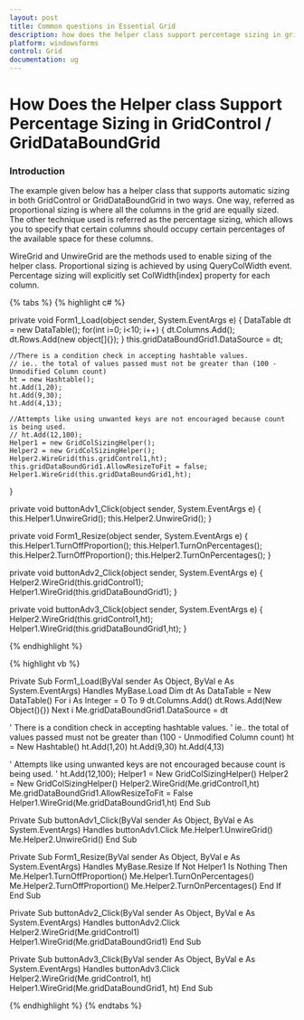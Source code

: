 ```yaml
---
layout: post
title: Common questions in Essential Grid
description: how does the helper class support percentage sizing in gridcontrol / griddataboundgrid
platform: windowsforms
control: Grid
documentation: ug
---
```


# How Does the Helper class Support Percentage Sizing in GridControl / GridDataBoundGrid

### Introduction

The example given below has a helper class that supports automatic sizing in both GridControl or GridDataBoundGrid in two ways. One way, referred as proportional sizing is where all the columns in the grid are equally sized. The other technique used is referred as the percentage sizing, which allows you to specify that certain columns should occupy certain percentages of the available space for these columns.

WireGrid and UnwireGrid are the methods used to enable sizing of the helper class. Proportional sizing is achieved by using QueryColWidth event. Percentage sizing will explicitly set ColWidth[index] property for each column.

{% tabs %}
{% highlight c# %}

private void Form1_Load(object sender, System.EventArgs e)
{
    DataTable dt = new DataTable();
    for(int i=0; i<10; i++)
    {
            dt.Columns.Add();
            dt.Rows.Add(new object[]{});
    }
    this.gridDataBoundGrid1.DataSource = dt;

	//There is a condition check in accepting hashtable values.
	// ie.. the total of values passed must not be greater than (100 - Unmodified Column count)
    ht = new Hashtable();
    ht.Add(1,20);
    ht.Add(9,30);
    ht.Add(4,13);

	//Attempts like using unwanted keys are not encouraged because count is being used.
    // ht.Add(12,100); 
    Helper1 = new GridColSizingHelper();
    Helper2 = new GridColSizingHelper();
    Helper2.WireGrid(this.gridControl1,ht);
    this.gridDataBoundGrid1.AllowResizeToFit = false;
    Helper1.WireGrid(this.gridDataBoundGrid1,ht);
}

private void buttonAdv1_Click(object sender, System.EventArgs e)
{
    this.Helper1.UnwireGrid();
    this.Helper2.UnwireGrid();
}

private void Form1_Resize(object sender, System.EventArgs e)
{
    this.Helper1.TurnOffProportion();
    this.Helper1.TurnOnPercentages();
    this.Helper2.TurnOffProportion();
    this.Helper2.TurnOnPercentages();
}

private void buttonAdv2_Click(object sender, System.EventArgs e)
{
    Helper2.WireGrid(this.gridControl1);
    Helper1.WireGrid(this.gridDataBoundGrid1);
}

private void buttonAdv3_Click(object sender, System.EventArgs e)
{
    Helper2.WireGrid(this.gridControl1,ht);
    Helper1.WireGrid(this.gridDataBoundGrid1,ht);
}

{% endhighlight %}

{% highlight vb %}

Private Sub Form1_Load(ByVal sender As Object, ByVal e As System.EventArgs) Handles MyBase.Load
    Dim dt As DataTable = New DataTable()
    For i As Integer = 0 To 9
        dt.Columns.Add()
        dt.Rows.Add(New Object(){})
    Next i
    Me.gridDataBoundGrid1.DataSource = dt

' There is a condition check in accepting hashtable values.
' ie.. the total of values passed must not be greater than (100 - Unmodified Column count)
    ht = New Hashtable()
    ht.Add(1,20)
    ht.Add(9,30)
    ht.Add(4,13)

' Attempts like using unwanted keys are not encouraged because count is being used.
    ' ht.Add(12,100); 
    Helper1 = New GridColSizingHelper()
    Helper2 = New GridColSizingHelper()
    Helper2.WireGrid(Me.gridControl1,ht)
    Me.gridDataBoundGrid1.AllowResizeToFit = False
    Helper1.WireGrid(Me.gridDataBoundGrid1,ht)
End Sub

Private Sub buttonAdv1_Click(ByVal sender As Object, ByVal e As System.EventArgs) Handles buttonAdv1.Click
    Me.Helper1.UnwireGrid()
    Me.Helper2.UnwireGrid()
End Sub

Private Sub Form1_Resize(ByVal sender As Object, ByVal e As System.EventArgs) Handles MyBase.Resize
    If Not Helper1 Is Nothing Then
        Me.Helper1.TurnOffProportion()
        Me.Helper1.TurnOnPercentages()
        Me.Helper2.TurnOffProportion()
        Me.Helper2.TurnOnPercentages()
    End If
End Sub

Private Sub buttonAdv2_Click(ByVal sender As Object, ByVal e As System.EventArgs) Handles buttonAdv2.Click
    Helper2.WireGrid(Me.gridControl1)
    Helper1.WireGrid(Me.gridDataBoundGrid1)
End Sub

Private Sub buttonAdv3_Click(ByVal sender As Object, ByVal e As System.EventArgs) Handles buttonAdv3.Click
    Helper2.WireGrid(Me.gridControl1, ht)
    Helper1.WireGrid(Me.gridDataBoundGrid1, ht)
End Sub

{% endhighlight %}
{% endtabs %}
